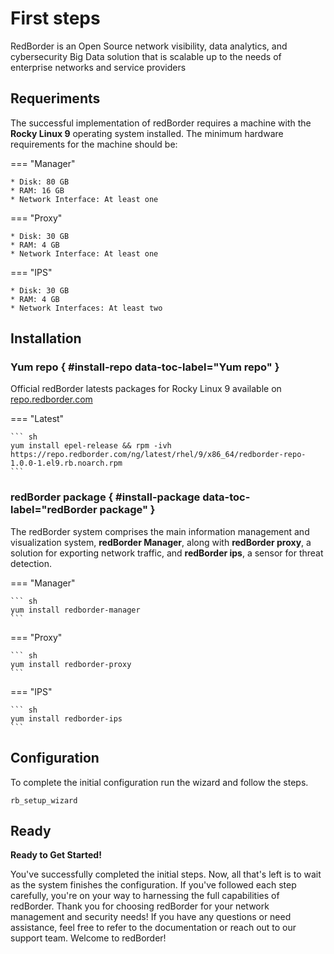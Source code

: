 
# First steps

RedBorder is an Open Source network visibility, data analytics, and cybersecurity Big Data solution that is scalable up to the needs of enterprise networks and service providers

## Requeriments

The successful implementation of redBorder requires a machine with the **Rocky Linux 9** operating system installed. The minimum hardware requirements for the machine should be:

=== "Manager"

    * Disk: 80 GB
    * RAM: 16 GB
    * Network Interface: At least one

=== "Proxy"

    * Disk: 30 GB
    * RAM: 4 GB
    * Network Interface: At least one

=== "IPS"

    * Disk: 30 GB
    * RAM: 4 GB
    * Network Interfaces: At least two

## Installation

### Yum repo { #install-repo data-toc-label="Yum repo" }

Official redBorder latests packages for Rocky Linux 9 available on [repo.redborder.com](https://repo.redborder.com)

=== "Latest"

    ``` sh
    yum install epel-release && rpm -ivh https://repo.redborder.com/ng/latest/rhel/9/x86_64/redborder-repo-1.0.0-1.el9.rb.noarch.rpm
    ```

### redBorder package { #install-package data-toc-label="redBorder package" }

The redBorder system comprises the main information management and visualization system, **redBorder Manager**, along with **redBorder proxy**, a solution for exporting network traffic, and **redBorder ips**, a sensor for threat detection.

=== "Manager"

    ``` sh
    yum install redborder-manager
    ```

=== "Proxy"

    ``` sh
    yum install redborder-proxy
    ```

=== "IPS"

    ``` sh
    yum install redborder-ips
    ```

## Configuration

To complete the initial configuration run the wizard and follow the steps.

    rb_setup_wizard

## Ready

**Ready to Get Started!**

You've successfully completed the initial steps. Now, all that's left is to wait as the system finishes the configuration. If you've followed each step carefully, you're on your way to harnessing the full capabilities of redBorder. Thank you for choosing redBorder for your network management and security needs! If you have any questions or need assistance, feel free to refer to the documentation or reach out to our support team. Welcome to redBorder!
